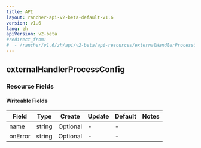 ```yaml
---
title: API
layout: rancher-api-v2-beta-default-v1.6
version: v1.6
lang: zh
apiVersion: v2-beta
#redirect_from:
#  - /rancher/v1.6/zh/api/v2-beta/api-resources/externalHandlerProcessConfig/
---
```


## externalHandlerProcessConfig



### Resource Fields

#### Writeable Fields

Field | Type | Create | Update | Default | Notes
---|---|---|---|---|---
name | string | Optional | - | - | 
onError | string | Optional | - | - | 



<br>
